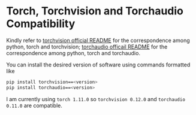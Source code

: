 # Torch, Torchvision and Torchaudio Compatibility

Kindly refer to [torchvision official README](https://github.com/pytorch/vision/blob/main/README.rst) for the correspondence among python, torch and torchvision; [torchaudio officail README](https://github.com/pytorch/audio/blob/main/README.md) for the correspondence among python, torch and torchaudio.

You can install the desired version of software using commands formatted like
```bash
pip install torchvision==<version>
pip install torchaudio==<version>
```
  
I am currently using `torch 1.11.0` so `torchvision 0.12.0` and `torchaudio 0.11.0` are compatible.
